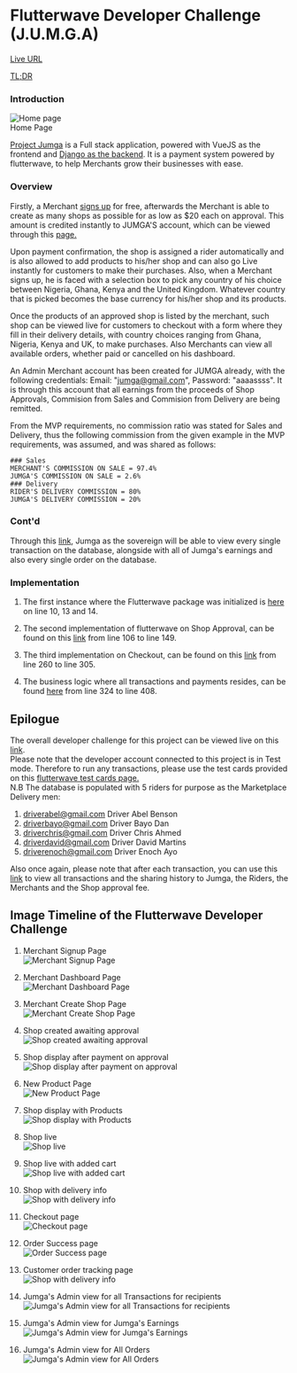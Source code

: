# Flutterwave Developer Challenge (J.U.M.G.A)  
[Live URL](https://jumgaapp.netlify.app/)  

[TL;DR](#image-timeline-of-the-flutterwave-developer-challenge) 


### Introduction  

![Home page](https://i.ibb.co/1Kz7T8Q/17-home.png)  
Home Page  
  
[Project Jumga](https://jumgaapp.netlify.app/) is a Full stack application, powered with VueJS as the frontend and [Django as the backend](https://github.com/kingkenway/jumga/).
It is a payment system powered by flutterwave, to help Merchants grow their businesses with ease.

### Overview
Firstly, a Merchant [signs up](https://jumgaapp.netlify.app/signup/merchant) for free, afterwards the Merchant is able to create as many shops as possible for as low as $20 each on approval. This amount is credited instantly to JUMGA'S account, which can be viewed through this [page.](https://jumgaapp.netlify.app/admin/transactions)  

Upon payment confirmation, the shop is assigned a rider automatically and is also allowed to add products to his/her shop and can also go Live instantly for customers to make their purchases.
Also, when a Merchant signs up, he is faced with a selection box to pick any country of his choice between Nigeria, Ghana, Kenya and the United Kingdom.
Whatever country that is picked becomes the base currency for his/her shop and its products.  

Once the products of an approved shop is listed by the merchant, such shop can be viewed live for customers to checkout with a form where they fill in their delivery details, with country choices ranging from Ghana, Nigeria, Kenya and UK, to make purchases.
Also Merchants can view all available orders, whether paid or cancelled on his dashboard.  
  
An Admin Merchant account has been created for JUMGA already, with the following credentials: Email: "jumga@gmail.com", Password: "aaaassss".
It is through this account that all earnings from the proceeds of Shop Approvals, Commision from Sales and Commision from Delivery are being remitted.  
  
From the MVP requirements, no commission ratio was stated for Sales and Delivery, thus the following commission from the given example in the MVP requirements, was assumed, and was shared as follows:  

```
### Sales
MERCHANT'S COMMISSION ON SALE = 97.4%  
JUMGA'S COMMISSION ON SALE = 2.6%  
### Delivery
RIDER'S DELIVERY COMMISSION = 80%  
JUMGA'S DELIVERY COMMISSION = 20%  
```
  
### Cont'd
Through this [link](https://jumgaapp.netlify.app/admin/transactions), Jumga as the sovereign will be able to view every single transaction on the database, alongside with all of Jumga's earnings and also every single order on the database.  

### Implementation  
1. The first instance where the Flutterwave package was initialized is [here](https://github.com/kingkenway/jumga-frontend/blob/master/src/main.js) on line 10, 13 and 14.  

2. The second implementation of flutterwave on Shop Approval, can be found on this [link](https://github.com/kingkenway/jumga-frontend/blob/master/src/views/Merchant/ShopDetail.vue) from line 106 to line 149.  

3. The third implementation on Checkout, can be found on this [link](https://github.com/kingkenway/jumga-frontend/blob/master/src/views/Shop/Checkout.vue) from line 260 to line 305.  

4. The business logic where all transactions and payments resides, can be found [here](https://github.com/kingkenway/jumga/blob/master/jumga/apps/merchant/models.py) from line 324 to line 408.  

## Epilogue  
The overall developer challenge for this project can be viewed live on this [link](https://jumgaapp.netlify.app/).  
Please note that the developer account connected to this project is in Test mode. Therefore to run any transactions, please use the test cards provided on this [flutterwave test cards page.](https://developer.flutterwave.com/docs/test-cards)  
N.B The database is populated with 5 riders for purpose as the Marketplace Delivery men:  

1. driverabel@gmail.com	Driver Abel	Benson  
2. driverbayo@gmail.com	Driver Bayo	Dan  
3. driverchris@gmail.com	Driver Chris	Ahmed  
4. driverdavid@gmail.com	Driver David	Martins  
5. driverenoch@gmail.com	Driver Enoch Ayo  

Also once again, please note that after each transaction, you can use this [link](https://jumgaapp.netlify.app/admin/transactions) to view all transactions and the sharing history to Jumga, the Riders, the Merchants and the Shop approval fee.

## Image Timeline of the Flutterwave Developer Challenge  
1. Merchant Signup Page  
![Merchant Signup Page](https://i.ibb.co/PwC8LcQ/1-signup.png)  

2. Merchant Dashboard Page  
![Merchant Dashboard Page](https://i.ibb.co/8gxXPy3/2-dashboard.png)  

3. Merchant Create Shop Page  
![Merchant Create Shop Page](https://i.ibb.co/JztvKvn/3-create-shop.png)  

4. Shop created awaiting approval  
![Shop created awaiting approval](https://i.ibb.co/X5K4ynV/4-shop-awaiting-approval.png)  

5. Shop display after payment on approval  
![Shop display after payment on approval](https://i.ibb.co/F8WCb8b/5-shop-display-after-approval.png)  

6. New Product Page  
![New Product Page](https://i.ibb.co/yRVXMzY/6-new-product-page.png)  

7. Shop display with Products  
![Shop display with Products](https://i.ibb.co/qx5VQkZ/7-shop-display-with-products.png)  

8. Shop live  
![Shop live](https://i.ibb.co/34WS4Lg/8-shop-live.png)  

9. Shop live with added cart  
![Shop live with added cart](https://i.ibb.co/5j3KByc/9-shop-with-added-carts.png)  

10. Shop with delivery info  
![Shop with delivery info](https://i.ibb.co/F035MdY/10-shop-with-delivery-info.png)  

11. Checkout page  
![Checkout page](https://i.ibb.co/y6FFTbn/11-shop-with-check-out-info.png)  

12. Order Success page  
![Order Success page](https://i.ibb.co/NLtjj4f/12-order-success.png)  

13. Customer order tracking page  
![Shop with delivery info](https://i.ibb.co/YXbQ602/13-customer-order-tracking-page.png)  

14. Jumga's Admin view for all Transactions for recipients  
![Jumga's Admin view for all Transactions for recipients](https://i.ibb.co/X4J1Ghr/14-jumga-s-view-for-all-transactions.png)  

15. Jumga's Admin view for Jumga's Earnings  
![Jumga's Admin view for Jumga's Earnings](https://i.ibb.co/QjW6LvL/15-jumga-s-view-for-jumga-s-earnings.png)  

16. Jumga's Admin view for All Orders  
![Jumga's Admin view for All Orders](https://i.ibb.co/Wx2qjdd/16-jumga-s-view-for-all-orders.png)  
